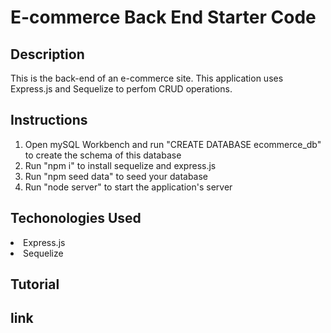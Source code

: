 # E-commerce Back End Starter Code

## Description
This is the back-end of an e-commerce site. This application uses Express.js and Sequelize to perfom CRUD operations.

## Instructions
1. Open mySQL Workbench and run "CREATE DATABASE ecommerce_db" to create the schema of this database
2. Run "npm i" to install sequelize and express.js
3. Run "npm seed data" to seed your database
4. Run "node server" to start the application's server
## Techonologies Used
<li>Express.js
<li>Sequelize

## Tutorial

## link